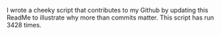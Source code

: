 I wrote a cheeky script that contributes to my Github by updating this ReadMe to illustrate why more than commits matter. This script has run 3428 times.